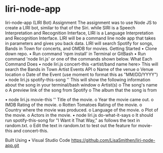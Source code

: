 # liri-node-app

liri-node-app
 (LIRI Bot) Assignment
The assignment was to use Node JS to create a LIRI bot, similar to that of the Siri. while SIRI is a Speech Interpretation and Recognition Interface, LIRI is a Language Interpretation and Recognition Interface. LIRI will be a command line node app that takes in parameters and gives you back data.
LIRI will search Spotify for songs, Bands in Town for concerts, and OMDB for movies.
Getting Started
•	Clone down repo.
•	Run command 'npm install' in Terminal or GitBash
•	Run command 'node liri.js' or one of the commands shown below.
What Each Command Does
•	node liri.js concert-this <artist/band name here>
This will search the Bands in Town Artist Events API
o	Name of the venue
o	Venue location
o	Date of the Event (use moment to format this as "MM/DD/YYYY")
•	node liri.js spotify-this-song '<song name here>'
This will show the following information about the song in your terminal/bash window
o	Artist(s)
o	The song's name
o	A preview link of the song from Spotify
o	The album that the song is from

•	node liri.js movie-this '<movie name here>'
Title of the movie.
o	Year the movie came out.
o	IMDB Rating of the movie.
o	Rotten Tomatoes Rating of the movie.
o	Country where the movie was produced.
o	Language of the movie.
o	Plot of the movie.
o	Actors in the movie.
•	node liri.js do-what-it-says
o	It should run spotify-this-song for "I Want it That Way," as follows the text in random.txt.
o	Edit the text in random.txt to test out the feature for movie-this and concert-this.

Built Using
•	Visual Studio Code
https://github.com/LisaSmithen/liri-node-app.git
